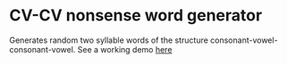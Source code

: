 # CV-CV nonsense word generator
Generates random two syllable words of the structure consonant-vowel-consonant-vowel.
See a working demo [here](http://kvkv.neu-start-st-pauli.de/)

